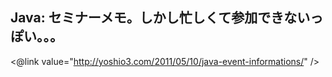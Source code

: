 ## Java: セミナーメモ。しかし忙しくて参加できないっぽい。。。

<@link value="http://yoshio3.com/2011/05/10/java-event-informations/" />

